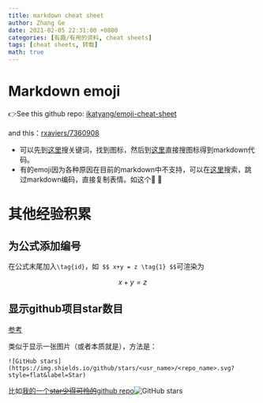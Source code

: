 ```yaml
---
title: markdown cheat sheet
author: Zhang Ge
date: 2021-02-05 22:31:00 +0800
categories: [有趣/有用的资料, cheat sheets]
tags: [cheat sheets, 转载]
math: true
---
```


# Markdown emoji

:point_right:See this github repo:  [ikatyang/emoji-cheat-sheet](https://github.com/ikatyang/emoji-cheat-sheet)

and this：[rxaviers/7360908](https://gist.github.com/rxaviers/7360908)

- 可以先到[这里](https://www.emojiall.com/zh-hans)搜关键词，找到图标，然后到[这里](https://gist.github.com/rxaviers/7360908)直接搜图标得到markdown代码。
- 有的emoji因为各种原因在目前的markdown中不支持，可以在[这里](https://emojipedia.org/)搜索，跳过markdown编码，直接复制表情。如这个:partying_face: 🥳



# 其他经验积累

## 为公式添加编号

在公式末尾加入`\tag{id}`，如` $$ x+y = z \tag{1} $$`可渲染为



$$
x + y = z \tag{1}
$$

## 显示github项目star数目

[参考](https://zhuanlan.zhihu.com/p/93132008)

类似于显示一张图片（或者本质就是），方法是：

`![GitHub stars](https://img.shields.io/github/stars/<usr_name>/<repo_name>.svg?style=flat&label=Star)`

比如[我的一个~~star少得可怜的~~github repo](https://github.com/ZhangGe6/sports_counting_by_pose_estimation)![GitHub stars](https://img.shields.io/github/stars/ZhangGe6/sports_counting_by_pose_estimation.svg?style=flat&label=Star)



